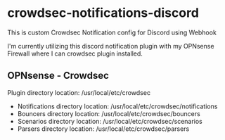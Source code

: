 # crowdsec-notifications-discord
This is custom Crowdsec Notification config for Discord using Webhook

I'm currently utilizing this discord notification plugin with my OPNsense Firewall where I can crowdsec plugin installed.

## OPNsense - Crowdsec 
Plugin directory location: /usr/local/etc/crowdsec

* Notifications directory location: /usr/local/etc/crowdsec/notifications
* Bouncers directory location: /usr/local/etc/crowdsec/bouncers
* Scenarios directory location: /usr/local/etc/crowdsec/scenarios
* Parsers directory location: /usr/local/etc/crowdsec/parsers


